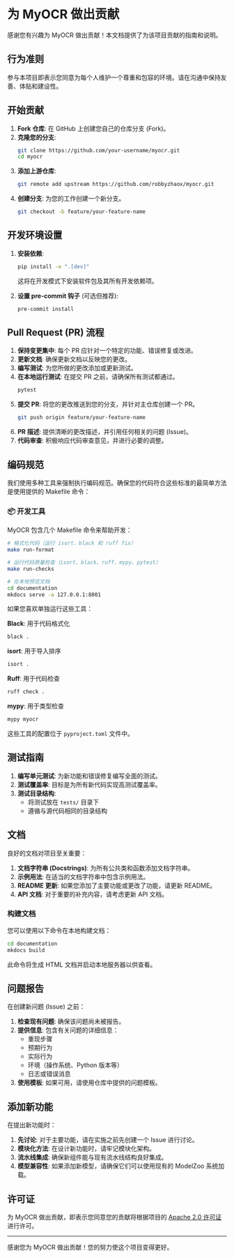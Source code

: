 # 为 MyOCR 做出贡献

感谢您有兴趣为 MyOCR 做出贡献！本文档提供了为该项目贡献的指南和说明。

## 行为准则

参与本项目即表示您同意为每个人维护一个尊重和包容的环境。请在沟通中保持友善、体贴和建设性。

## 开始贡献

1.  **Fork 仓库**: 在 GitHub 上创建您自己的仓库分支 (Fork)。
2.  **克隆您的分支**: 
    ```bash
    git clone https://github.com/your-username/myocr.git
    cd myocr
    ```
3.  **添加上游仓库**: 
    ```bash
    git remote add upstream https://github.com/robbyzhaox/myocr.git
    ```
4.  **创建分支**: 为您的工作创建一个新分支。
    ```bash
    git checkout -b feature/your-feature-name
    ```

## 开发环境设置

1.  **安装依赖**: 
    ```bash
    pip install -e ".[dev]"
    ```
    这将在开发模式下安装软件包及其所有开发依赖项。

2.  **设置 pre-commit 钩子** (可选但推荐): 
    ```bash
    pre-commit install
    ```

## Pull Request (PR) 流程

1.  **保持变更集中**: 每个 PR 应针对一个特定的功能、错误修复或改进。
2.  **更新文档**: 确保更新文档以反映您的更改。
3.  **编写测试**: 为您所做的更改添加或更新测试。
4.  **在本地运行测试**: 在提交 PR 之前，请确保所有测试都通过。
    ```bash
    pytest
    ```
5.  **提交 PR**: 将您的更改推送到您的分支，并针对主仓库创建一个 PR。
    ```bash
    git push origin feature/your-feature-name
    ```
6.  **PR 描述**: 提供清晰的更改描述，并引用任何相关的问题 (Issue)。
7.  **代码审查**: 积极响应代码审查意见，并进行必要的调整。

## 编码规范

我们使用多种工具来强制执行编码规范。确保您的代码符合这些标准的最简单方法是使用提供的 Makefile 命令：

### 📦 开发工具

MyOCR 包含几个 Makefile 命令来帮助开发：

```bash
# 格式化代码（运行 isort、black 和 ruff fix）
make run-format

# 运行代码质量检查（isort、black、ruff、mypy、pytest）
make run-checks

# 在本地预览文档
cd documentation
mkdocs serve -a 127.0.0.1:8001
```

如果您喜欢单独运行这些工具：

**Black**: 用于代码格式化
   ```bash
   black .
   ```

**isort**: 用于导入排序
   ```bash
   isort .
   ```

**Ruff**: 用于代码检查
   ```bash
   ruff check .
   ```

**mypy**: 用于类型检查
   ```bash
   mypy myocr
   ```

这些工具的配置位于 `pyproject.toml` 文件中。

## 测试指南

1.  **编写单元测试**: 为新功能和错误修复编写全面的测试。
2.  **测试覆盖率**: 目标是为所有新代码实现高测试覆盖率。
3.  **测试目录结构**: 
    - 将测试放在 `tests/` 目录下
    - 遵循与源代码相同的目录结构

## 文档

良好的文档对项目至关重要：

1.  **文档字符串 (Docstrings)**: 为所有公共类和函数添加文档字符串。
2.  **示例用法**: 在适当的文档字符串中包含示例用法。
3.  **README 更新**: 如果您添加了主要功能或更改了功能，请更新 README。
4.  **API 文档**: 对于重要的补充内容，请考虑更新 API 文档。

### 构建文档

您可以使用以下命令在本地构建文档：

```bash
cd documentation
mkdocs build
```

此命令将生成 HTML 文档并启动本地服务器以供查看。

## 问题报告

在创建新问题 (Issue) 之前：

1.  **检查现有问题**: 确保该问题尚未被报告。
2.  **提供信息**: 包含有关问题的详细信息：
    - 重现步骤
    - 预期行为
    - 实际行为
    - 环境（操作系统、Python 版本等）
    - 日志或错误消息
3.  **使用模板**: 如果可用，请使用仓库中提供的问题模板。

## 添加新功能

在提出新功能时：

1.  **先讨论**: 对于主要功能，请在实施之前先创建一个 Issue 进行讨论。
2.  **模块化方法**: 在设计新功能时，请牢记模块化架构。
3.  **流水线集成**: 确保新组件能与现有流水线结构良好集成。
4.  **模型兼容性**: 如果添加新模型，请确保它们可以使用现有的 ModelZoo 系统加载。

## 许可证

为 MyOCR 做出贡献，即表示您同意您的贡献将根据项目的 [Apache 2.0 许可证](LICENSE) 进行许可。

---

感谢您为 MyOCR 做出贡献！您的努力使这个项目变得更好。 